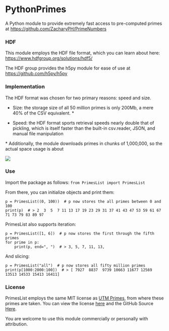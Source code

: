 # PythonPrimes
A Python module to provide extremely fast access to pre-computed primes at https://github.com/ZacharyPH/PrimeNumbers

### HDF
This module employs the HDF file format, which you can learn about here: https://www.hdfgroup.org/solutions/hdf5/

The HDF group provides the h5py module for ease of use  at https://github.com/h5py/h5py

### Implementation
The HDF format was chosen for two primary reasons: speed and size.

* Size: the storage size of all 50 million primes is only 200Mb, a mere 40% of the CSV equivalent. *

* Speed: the HDF format sports retrieval speeds nearly double that of pickling, which is itself faster than the built-in csv.reader, JSON, and manual file manipulation

\* Additionally, the module downloads primes in chunks of 1,000,000, so the actual space usage is about 

<img src="https://render.githubusercontent.com/render/math?math=4Mb \times \frac{Prime\ Reference\ Range}{1000000}">

### Use
Import the package as follows: ```from PrimesList import PrimesList```

From there, you can initialize objects and print them:
```
p = PrimesList((0, 100))  # p now stores the all primes between 0 and 100
print(p)  # > 2  3  5  7 11 13 17 19 23 29 31 37 41 43 47 53 59 61 67 71 73 79 83 89 97
```
PrimesList also supports iteration:
```
p = PrimesList([1, 6])  # p now stores the first through the fifth primes
for prime in p:
    print(p, end=", ")  # > 3, 5, 7, 11, 13, 
```
And slicing:
```
p = PrimesList("all")  # p now stores all fifty million primes
print(p[1000:2000:100])  # > [ 7927  8837  9739 10663 11677 12569 13513 14533 15413 16411]
```

### License
PrimesList employs the same MIT license as [UTM Primes](https://primes.utm.edu),
from where these primes are taken. You can view the license [here](https://github.com/ZacharyPH/PrimesList/blob/master/LICENSE)
and the GitHub Source [Here](https://github.com/ZacharyPH/PrimeNumbers).

You are welcome to use this module commercially or personally with attribution.